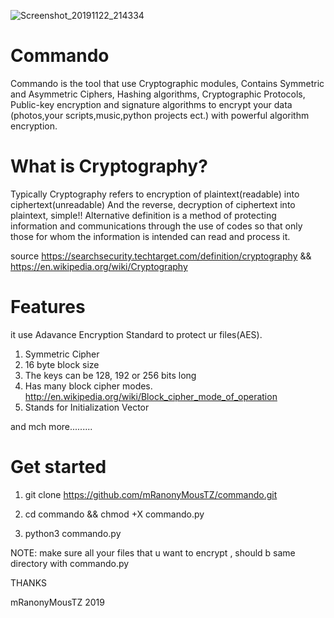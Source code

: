 ![Screenshot_20191122_214334](https://user-images.githubusercontent.com/38766899/69455234-038d0980-0d79-11ea-8f54-fabb9b312a70.png)




# Commando 
Commando is the tool that use Cryptographic modules, Contains Symmetric and Asymmetric Ciphers, Hashing algorithms, Cryptographic Protocols, Public-key encryption and signature algorithms to encrypt your data (photos,your scripts,music,python projects ect.) with powerful algorithm encryption.

# What is Cryptography?
Typically Cryptography refers to encryption of plaintext(readable) into ciphertext(unreadable) And the reverse, decryption of ciphertext into plaintext, simple!!
Alternative definition is a method of protecting information and communications through the use of codes so that only those for whom the information is intended can read and process it.

source https://searchsecurity.techtarget.com/definition/cryptography && https://en.wikipedia.org/wiki/Cryptography

# Features 
it use Adavance Encryption Standard to protect ur files(AES).
1. Symmetric Cipher
2. 16 byte block size
3. The keys can be 128, 192 or 256 bits long
4. Has many block cipher modes. http://en.wikipedia.org/wiki/Block_cipher_mode_of_operation
5. Stands for Initialization Vector

and mch more.........

# Get started

1. git clone https://github.com/mRanonyMousTZ/commando.git

2. cd commando && chmod +X commando.py

3. python3 commando.py


NOTE: make sure all your files that u want to encrypt , should b same directory with commando.py 

THANKS

mRanonyMousTZ
2019
 
